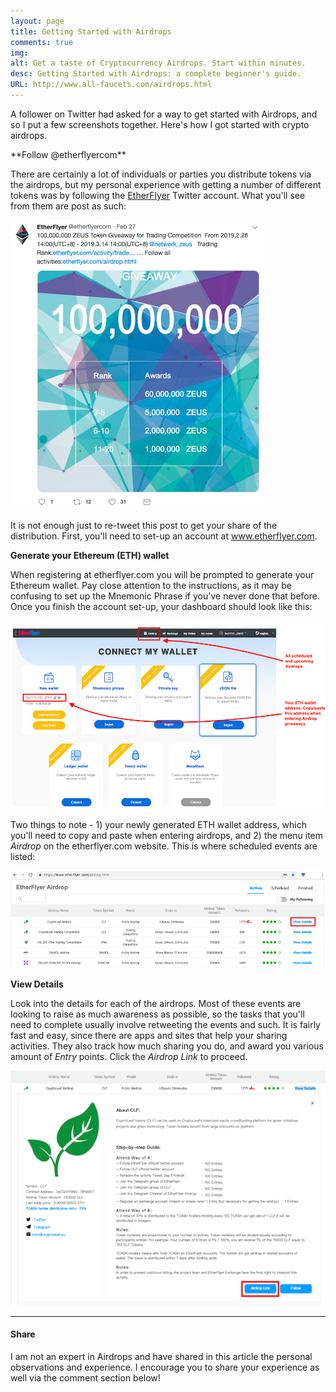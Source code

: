 ```yaml
---
layout: page
title: Getting Started with Airdrops
comments: true
img:
alt: Get a taste of Cryptocurrency Airdrops. Start within minutes.
desc: Getting Started with Airdrops: a complete beginner's guide.  
URL: http://www.all-faucets.com/airdrops.html
---
```


A follower on Twitter had asked for a way to get started with Airdrops, and so I put a few screenshots together. Here's how I got started with crypto airdrops.

<p> </p>
**Follow @etherflyercom**

There are certainly a lot of individuals or parties you distribute tokens via the airdrops, but my personal experience with getting a number of different tokens was by following the <a href="https://twitter.com/etherflyercom" target="_blank">EtherFlyer</a> Twitter account. What you'll see from them are post as such:

<p> </p>
<p><img src="/assets/images/EtherFlyer-01.png" border="0"></p>

It is not enough just to re-tweet this post to get your share of the distribution. First, you'll need to set-up an account at <a href="https://www.etherflyer.com/" target="_blank">www.etherflyer.com</a>.

**Generate your Ethereum (ETH) wallet**

When registering at etherflyer.com you will be prompted to generate your Ethereum wallet. Pay close attention to the instructions, as it may be confusing to set up the Mnemonic Phrase if you've never done that before. Once you finish the account set-up, your dashboard should look like this:

<p> </p>
<p><img src="/assets/images/EtherFlyer-02.png" border="0"></p>

Two things to note - 1) your newly generated ETH wallet address, which you'll need to copy and paste when entering airdrops, and 2) the menu item <i>Airdrop</i> on the etherflyer.com website. This is where scheduled events are listed:

<p> </p>
<p><img src="/assets/images/EtherFlyer-03.png" border="0"></p>

**View Details**

Look into the details for each of the airdrops. Most of these events are looking to raise as much awareness as possible, so the tasks that you'll need to complete  usually involve retweeting the events and such. It is fairly fast and easy, since there are apps and sites that help your sharing activities. They also track how much sharing you do, and award you various amount of <i>Entry</i> points. Click the <i>Airdrop Link</i> to proceed.

<p> </p>
<p><img src="/assets/images/EtherFlyer-04.png" border="0"></p>


---
#### Share

I am not an expert in Airdrops and have shared in this article the personal observations and experience. I encourage you to share your experience as well via the comment section below!
